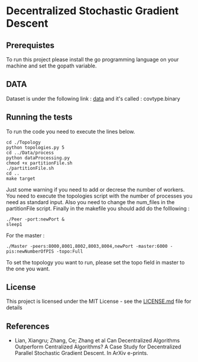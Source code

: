 # Decentralized Stochastic Gradient Descent



## Prerequistes

To run this project please install the go programming language on your machine and set the gopath variable.

## DATA
Dataset is under the following link : [data](https://www.csie.ntu.edu.tw/~cjlin/libsvmtools/datasets/binary.html) and it's called : covtype.binary

## Running the tests

To run the code you need to execute the lines below.

```
cd ./Topology
python topologies.py 5
cd ../Data/process
python dataProcessing.py
chmod +x partitionFile.sh
./partitionFile.sh
cd ..
make target
```

Just some warning if you need to add or decrese the number of workers. You need to execute the topologies script with the number of processes you need as standard input. Also you need to change the num_files in the partitionFile script. Finally in the makefile you should add do the folllowing :
```
./Peer -port:newPort &
sleep1
```
For the master :
```
./Master -peers:8000,8001,8002,8003,8004,newPort -master:6000 -pis:newNumberOfPIS -topo:Full
``` 
To set the topology you want to run, please set the topo field in master to the one you want.


## License

This project is licensed under the MIT License - see the [LICENSE.md](LICENSE.md) file for details

## References
- Lian, Xiangru; Zhang, Ce; Zhang et al Can Decentralized Algorithms Outperform Centralized Algorithms? A Case Study for Decentralized Parallel Stochastic Gradient Descent. In ArXiv e-prints.
